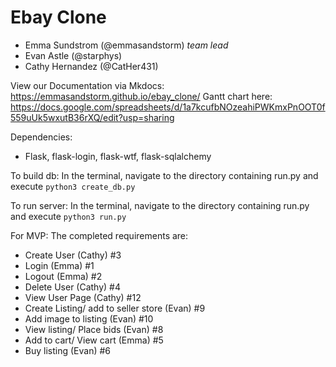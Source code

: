 # Ebay Clone

- Emma Sundstrom (@emmasandstorm) _team lead_
- Evan Astle (@starphys)
- Cathy Hernandez (@CatHer431)

View our Documentation via Mkdocs: https://emmasandstorm.github.io/ebay_clone/
Gantt chart here: https://docs.google.com/spreadsheets/d/1a7kcufbNOzeahiPWKmxPnOOT0f559uUk5wxutB36rXQ/edit?usp=sharing

Dependencies: 
- Flask, flask-login, flask-wtf, flask-sqlalchemy

To build db:
In the terminal, navigate to the directory containing run.py and execute `python3 create_db.py`

To run server:
In the terminal, navigate to the directory containing run.py and execute `python3 run.py`


For MVP:
The completed requirements are:
- Create User (Cathy) #3
- Login (Emma) #1
- Logout (Emma) #2
- Delete User (Cathy) #4
- View User Page (Cathy) #12
- Create Listing/ add to seller store (Evan) #9
- Add image to listing (Evan) #10
- View listing/ Place bids (Evan) #8
- Add to cart/ View cart (Emma) #5
- Buy listing (Evan) #6


